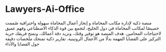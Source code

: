 # Lawyers-Ai-Office
منصة ذكية لإدارة مكاتب المحاماة و إنجاز أعمال المحاماة سهولة واحترافية صُممت خصيصًا لمكاتب المحاماة في دول الخليج، لتجمع بين قوة الذكاء الاصطناعي وفهم عميق لاحتياجات المحامين. هدف المنصة هو توفير وقتك، ونزيد دقة أعمالك، ونمنح فريقك حرية التركيز على القضايا المهمة بدلًا من الأعمال الروتينية. تقارير ذكية تمنحك ملخصات دقيقة حول القضايا والأداء
